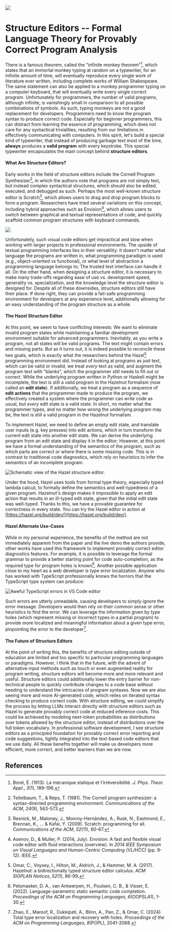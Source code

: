 ![](./w4-structure-editors.assets/typing_monkey_upscaled.png)

# Structure Editors -- Formal Language Theory for Provably Correct Program Analysis

There is a famous theorem, called the "infinite monkey theorem"[^1], which states that an immortal monkey typing at random on a typewriter, for an infinite amount of time, will eventually reproduce every single work of literature ever written, including complete works of William Shakespeare. The same statement can also be applied to a monkey programmer typing on a computer keyboard, that will eventually write every single correct program. Unfortunately for programmers, the number of valid programs, although infinite, is vanishingly small in comparison to all possible combinations of symbols. As such, typing monkeys are not a good replacement for developers. Programmers need to know the program syntax to produce correct code. Especially for beginner programmers, this can distract from learning the essence of programming, which does not care for any syntactical trivialities, resulting from our limitations in effectively communicating with computers. In this spirit, let's build a special kind of typewriter, that instead of producing garbage text most of the time, **always** produces a **valid program** with every keystroke. This special typewriter encapsulates the main concept behind **structure editors**.

#### What Are Structure Editors?

Early works in the field of structure editors include the Cornell Program Synthesizer[^2], in which the authors note that programs are not simply text, but instead complex syntactical structures, which should also be edited, executed, and debugged as such. Perhaps the most well-known structure editor is Scratch[^3], which allows users to drag and drop program blocks to form a program. Researchers have tried several variations on this concept, including hybrid approaches such as Envision[^4], which allows users to switch between graphical and textual representations of code, and quickly scaffold common program structures with keyboard commands.

![](./w4-structure-editors.assets/ucpi-final-blog-structure-editors.png)

Unfortunately, such visual code editors get impractical and slow when working with larger projects in professional environments. The upside of textual programming interfaces lies in their versatility: It doesn't matter what language the programs are written in, what programming paradigm is used (e.g., object-oriented vs functional), or what level of abstraction a programming language belongs to; The trusted text interface can handle it all. On the other hand, when designing a structure editor, it is necessary to make many trade-offs regarding ease of use vs. development speed, generality vs. specialization, and the knowledge level the structure editor is designed for. Despite all of these downsides, structure editors still have their place. If done right, they can provide a fail-safe programming environment for developers at any experience level, additionally allowing for an easy understanding of the program structure as a whole.

#### The Hazel Structure Editor

At this point, we seem to have conflicting interests: We want to eliminate invalid program states while maintaining a familiar development environment suitable for advanced programmers. Inevitably, as you write a program, not all states will be valid programs. The text might contain errors and missing parts. But as it turns out, it is indeed possible to reconcile these two goals, which is exactly what the researchers behind the Hazel[^5] programming environment did. Instead of looking at programs as just text, which can be valid or invalid, we treat *every* text as valid, and augment the program text with "blanks", which the programmer still needs to fill out or correct. While the underlying program written in Python or Haskell might be incomplete, the text is still a valid program in the Hazelnut formalism (now called an **edit state**). If additionally, we treat a program as a sequence of **edit actions** that the programmer made to produce the program, we effectively created a system where the programmer can write code as usual, but *every* edit state is a valid state. In short, no matter what the programmer types, and no matter how wrong the underlying program may be, the text is still a valid program in the Hazelnut formalism.

To implement Hazel, we need to define an empty edit state, and translate user inputs (e.g. key presses) into edit actions, which in turn transform the current edit state into another edit state. We can derive the underlying program from an edit state and display it in the editor; However, at this point we have a formal understanding of the semantics of the program, such as which parts are correct or where there is some missing code. This is in contrast to traditional code diagnostics, which rely on heuristics to infer the semantics of an incomplete program.

![Schematic view of the Hazel structure editor.](./w4-structure-editors.assets/hazel-schematic.png)

Under the hood, Hazel uses tools from formal type theory, especially typed lambda calculi, to formally define the semantics and well-typedness of a given program. Hazelnut's design makes it impossible to apply an edit action that results in an ill-typed edit state, given that the initial edit state was well-typed. Thanks to this, we have a provable guarantee for correctness in every state. You can try the Hazel editor in action at [https://hazel.org/build/dev/](https://hazel.org/build/dev/).

#### Hazel Alternate Use-Cases

While in my personal experience, the benefits of the method are not immediately apparent from the paper and the live demo the authors provide, other works have used this framework to implement provably correct editor diagnostics features. For example, it is possible to leverage the formal grammar to provide a better starting point for code auto-completion, as the required type for program holes is known[^6]. Another possible application close to my heart as a web developer is type error localization. Anyone who has worked with TypeScript professionally knows the horrors that the TypeScript type system can produce:

![Aweful TypeScript errors in VS Code editor](./w4-structure-editors.assets/YbG9Q.png)

Such errors are utterly unreadable, causing developers to simply ignore the error message. Developers would then rely on their common sense or other heuristics to find the error. We can leverage the information given by type holes (which represent missing or incorrect types in a partial program) to provide more localized and meaningful information about a given type error, pinpointing the error to the developer[^7].

#### The Future of Structure Editors

At the point of writing this, the benefits of structure editing outside of education are limited and too specific to particular programming languages or paradigms. However, I think that in the future, with the advent of alternative input methods such as touch or even augmented reality for program writing, structure editors will become more and more relevant and useful. Structure editors could additionally lower the entry barrier for non-technical people to quickly contribute changes to a code base without needing to understand the intricacies of program syntaxes. Now we are also seeing more and more AI-generated code, which relies on iterated syntax checking to produce correct code. With structure editing, we could simplify the process by letting LLMs interact directly with structure editors such as Hazel to generate provably correct code at reduced inference costs. This could be achieved by modeling next-token probabilities as distributions over tokens allowed by the structure editor, instead of distributions over the full token vocabulary. In professional software development, I see structure editors as a principled foundation for provably correct error reporting and code suggestions, tightly integrated into the text-based code editors that we use daily. All these benefits together will make us developers more efficient, more correct, and better learners than we are now.

## References

[^1]: Borel, É. (1913). La mécanique statique et l'irréversibilité. *J. Phys. Theor. Appl.*, *3*(1), 189-196.
[^2]: Teitelbaum, T., & Reps, T. (1981). The Cornell program synthesizer: a syntax-directed programming environment. *Communications of the ACM*, *24*(9), 563-573.
[^3]: Resnick, M., Maloney, J., Monroy-Hernández, A., Rusk, N., Eastmond, E., Brennan, K., ... & Kafai, Y. (2009). Scratch: programming for all. *Communications of the ACM*, *52*(11), 60-67.
[^4]: Asenov, D., & Muller, P. (2014, July). Envision: A fast and flexible visual code editor with fluid interactions (overview). In *2014 IEEE Symposium on Visual Languages and Human-Centric Computing (VL/HCC)* (pp. 9-12). IEEE.
[^5]: Omar, C., Voysey, I., Hilton, M., Aldrich, J., & Hammer, M. A. (2017). Hazelnut: a bidirectionally typed structure editor calculus. *ACM SIGPLAN Notices*, *52*(1), 86-99.
[^6]: Pelsmaeker, D. A., van Antwerpen, H., Poulsen, C. B., & Visser, E. (2022). Language-parametric static semantic code completion. *Proceedings of the ACM on Programming Languages*, *6*(OOPSLA1), 1-30.
[^7]: Zhao, E., Maroof, R., Dukkipati, A., Blinn, A., Pan, Z., & Omar, C. (2024). Total type error localization and recovery with holes. *Proceedings of the ACM on Programming Languages*, *8*(POPL), 2041-2068.
